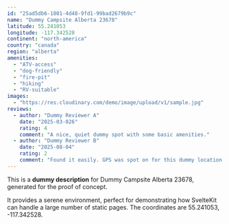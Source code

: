 ```yaml
---
id: "25ad5db6-1801-4d48-9fd1-99bad2679b9c"
name: "Dummy Campsite Alberta 23678"
latitude: 55.241053
longitude: -117.342528
continent: "north-america"
country: "canada"
region: "alberta"
amenities:
  - "ATV-access"
  - "dog-friendly"
  - "fire-pit"
  - "hiking"
  - "RV-suitable"
images:
  - "https://res.cloudinary.com/demo/image/upload/v1/sample.jpg"
reviews:
  - author: "Dummy Reviewer A"
    date: "2025-03-026"
    rating: 4
    comment: "A nice, quiet dummy spot with some basic amenities."
  - author: "Dummy Reviewer B"
    date: "2025-08-04"
    rating: 2
    comment: "Found it easily. GPS was spot on for this dummy location."
---
```


This is a **dummy description** for Dummy Campsite Alberta 23678, generated for the proof of concept.

It provides a serene environment, perfect for demonstrating how SvelteKit can handle a large number of static pages. The coordinates are 55.241053, -117.342528.
